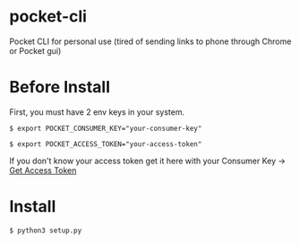 # pocket-cli
Pocket CLI for personal use (tired of sending links to phone through Chrome or Pocket gui)

# Before Install

First, you must have 2 env keys in your system.

```
$ export POCKET_CONSUMER_KEY="your-consumer-key"

$ export POCKET_ACCESS_TOKEN="your-access-token"
```

If you don't know your access token get it here with your Consumer Key -> [Get Access Token](http://reader.fxneumann.de/plugins/oneclickpocket/auth.php)

# Install

```
$ python3 setup.py
```
